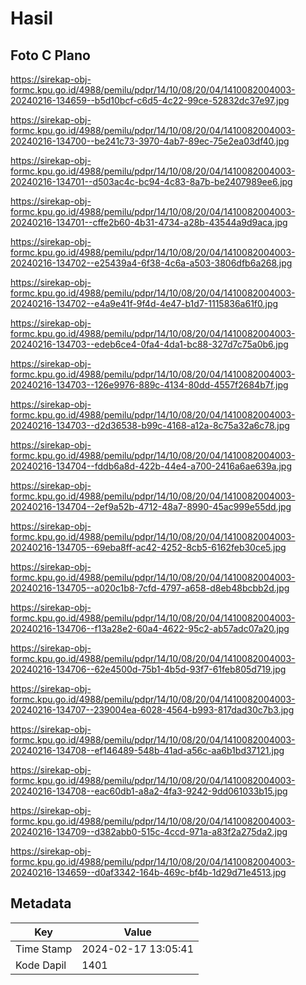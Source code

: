 # Hasil

## Foto C Plano

https://sirekap-obj-formc.kpu.go.id/4988/pemilu/pdpr/14/10/08/20/04/1410082004003-20240216-134659--b5d10bcf-c6d5-4c22-99ce-52832dc37e97.jpg

https://sirekap-obj-formc.kpu.go.id/4988/pemilu/pdpr/14/10/08/20/04/1410082004003-20240216-134700--be241c73-3970-4ab7-89ec-75e2ea03df40.jpg

https://sirekap-obj-formc.kpu.go.id/4988/pemilu/pdpr/14/10/08/20/04/1410082004003-20240216-134701--d503ac4c-bc94-4c83-8a7b-be2407989ee6.jpg

https://sirekap-obj-formc.kpu.go.id/4988/pemilu/pdpr/14/10/08/20/04/1410082004003-20240216-134701--cffe2b60-4b31-4734-a28b-43544a9d9aca.jpg

https://sirekap-obj-formc.kpu.go.id/4988/pemilu/pdpr/14/10/08/20/04/1410082004003-20240216-134702--e25439a4-6f38-4c6a-a503-3806dfb6a268.jpg

https://sirekap-obj-formc.kpu.go.id/4988/pemilu/pdpr/14/10/08/20/04/1410082004003-20240216-134702--e4a9e41f-9f4d-4e47-b1d7-1115836a61f0.jpg

https://sirekap-obj-formc.kpu.go.id/4988/pemilu/pdpr/14/10/08/20/04/1410082004003-20240216-134703--edeb6ce4-0fa4-4da1-bc88-327d7c75a0b6.jpg

https://sirekap-obj-formc.kpu.go.id/4988/pemilu/pdpr/14/10/08/20/04/1410082004003-20240216-134703--126e9976-889c-4134-80dd-4557f2684b7f.jpg

https://sirekap-obj-formc.kpu.go.id/4988/pemilu/pdpr/14/10/08/20/04/1410082004003-20240216-134703--d2d36538-b99c-4168-a12a-8c75a32a6c78.jpg

https://sirekap-obj-formc.kpu.go.id/4988/pemilu/pdpr/14/10/08/20/04/1410082004003-20240216-134704--fddb6a8d-422b-44e4-a700-2416a6ae639a.jpg

https://sirekap-obj-formc.kpu.go.id/4988/pemilu/pdpr/14/10/08/20/04/1410082004003-20240216-134704--2ef9a52b-4712-48a7-8990-45ac999e55dd.jpg

https://sirekap-obj-formc.kpu.go.id/4988/pemilu/pdpr/14/10/08/20/04/1410082004003-20240216-134705--69eba8ff-ac42-4252-8cb5-6162feb30ce5.jpg

https://sirekap-obj-formc.kpu.go.id/4988/pemilu/pdpr/14/10/08/20/04/1410082004003-20240216-134705--a020c1b8-7cfd-4797-a658-d8eb48bcbb2d.jpg

https://sirekap-obj-formc.kpu.go.id/4988/pemilu/pdpr/14/10/08/20/04/1410082004003-20240216-134706--f13a28e2-60a4-4622-95c2-ab57adc07a20.jpg

https://sirekap-obj-formc.kpu.go.id/4988/pemilu/pdpr/14/10/08/20/04/1410082004003-20240216-134706--62e4500d-75b1-4b5d-93f7-61feb805d719.jpg

https://sirekap-obj-formc.kpu.go.id/4988/pemilu/pdpr/14/10/08/20/04/1410082004003-20240216-134707--239004ea-6028-4564-b993-817dad30c7b3.jpg

https://sirekap-obj-formc.kpu.go.id/4988/pemilu/pdpr/14/10/08/20/04/1410082004003-20240216-134708--ef146489-548b-41ad-a56c-aa6b1bd37121.jpg

https://sirekap-obj-formc.kpu.go.id/4988/pemilu/pdpr/14/10/08/20/04/1410082004003-20240216-134708--eac60db1-a8a2-4fa3-9242-9dd061033b15.jpg

https://sirekap-obj-formc.kpu.go.id/4988/pemilu/pdpr/14/10/08/20/04/1410082004003-20240216-134709--d382abb0-515c-4ccd-971a-a83f2a275da2.jpg

https://sirekap-obj-formc.kpu.go.id/4988/pemilu/pdpr/14/10/08/20/04/1410082004003-20240216-134659--d0af3342-164b-469c-bf4b-1d29d71e4513.jpg


## Metadata

| Key        | Value               |
| ---------- | ------------------- |
| Time Stamp | 2024-02-17 13:05:41 |
| Kode Dapil | 1401                |



